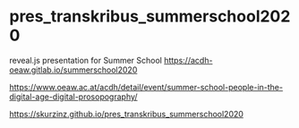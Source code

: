 # pres_transkribus_summerschool2020

reveal.js presentation for Summer School https://acdh-oeaw.gitlab.io/summerschool2020

https://www.oeaw.ac.at/acdh/detail/event/summer-school-people-in-the-digital-age-digital-prosopography/

https://skurzinz.github.io/pres_transkribus_summerschool2020
